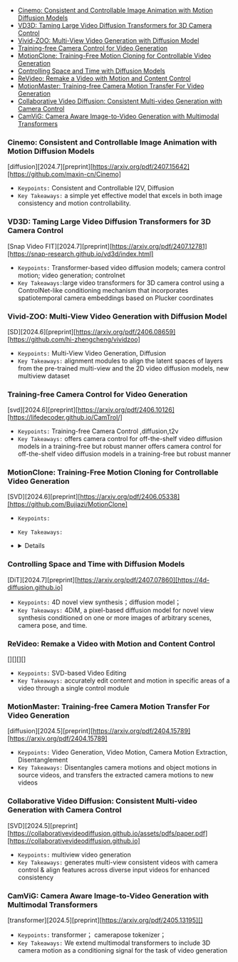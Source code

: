 - [Cinemo: Consistent and Controllable Image Animation with Motion Diffusion Models](#cinemo-consistent-and-controllable-image-animation-with-motion-diffusion-models)
- [VD3D: Taming Large Video Diffusion Transformers for 3D Camera Control](#vd3d-taming-large-video-diffusion-transformers-for-3d-camera-control)
- [Vivid-ZOO: Multi-View Video Generation with Diffusion Model](#vivid-zoo-multi-view-video-generation-with-diffusion-model)
- [Training-free Camera Control for Video Generation](#training-free-camera-control-for-video-generation)
- [MotionClone: Training-Free Motion Cloning for Controllable Video Generation](#motionclone-training-free-motion-cloning-for-controllable-video-generation)
- [Controlling Space and Time with Diffusion Models](#controlling-space-and-time-with-diffusion-models)
- [ReVideo: Remake a Video with Motion and Content Control](#revideo-remake-a-video-with-motion-and-content-control)
- [MotionMaster: Training-free Camera Motion Transfer For Video Generation](#motionmaster-training-free-camera-motion-transfer-for-video-generation)
- [Collaborative Video Diffusion: Consistent Multi-video Generation with Camera Control](#collaborative-video-diffusion-consistent-multi-video-generation-with-camera-control)
- [CamViG: Camera Aware Image-to-Video Generation with Multimodal Transformers](#camvig-camera-aware-image-to-video-generation-with-multimodal-transformers)

### Cinemo: Consistent and Controllable Image Animation with Motion Diffusion Models
[diffusion][2024.7][preprint][https://arxiv.org/pdf/2407.15642][https://github.com/maxin-cn/Cinemo]
- `Keypoints:` Consistent and Controllable I2V, Diffusion
- `Key Takeaways:` a simple yet effective model that excels in both image consistency and motion controllability.


### VD3D: Taming Large Video Diffusion Transformers for 3D Camera Control
[Snap Video FIT][2024.7][preprint][https://arxiv.org/pdf/2407.12781][https://snap-research.github.io/vd3d/index.html]
- `Keypoints:`  Transformer-based video diffusion models; camera control motion; video generation; controlnet
- `Key Takeaways:`large video transformers for 3D camera control using a ControlNet-like conditioning mechanism that incorporates spatiotemporal camera embeddings based on Plucker coordinates



### Vivid-ZOO: Multi-View Video Generation with Diffusion Model
[SD][2024.6][preprint][https://arxiv.org/pdf/2406.08659][https://github.com/hi-zhengcheng/vividzoo]
- `Keypoints:` Multi-View Video Generation, Diffusion
- `Key Takeaways:` alignment modules to align the latent spaces of layers from the pre-trained multi-view and the 2D video diffusion models, new multiview dataset



### Training-free Camera Control for Video Generation
[svd][2024.6][preprint][https://arxiv.org/pdf/2406.10126][https://lifedecoder.github.io/CamTrol/]
- `Keypoints:` Training-free Camera Control ,diffusion,t2v
- `Key Takeaways:` offers camera control for off-the-shelf video diffusion models in a training-free but robust manner offers camera control for off-the-shelf video diffusion models in a training-free but robust manner



### MotionClone: Training-Free Motion Cloning for Controllable Video Generation
[SVD][2024.6][preprint][https://arxiv.org/pdf/2406.05338][https://github.com/Bujiazi/MotionClone]
- `Keypoints:`
- `Key Takeaways:`
-   <details>
    <summary>Details</summary>

    - `Method:`
</details>


### Controlling Space and Time with Diffusion Models
[DiT][2024.7][preprint][https://arxiv.org/pdf/2407.07860][https://4d-diffusion.github.io]
- `Keypoints:` 4D novel view synthesis；diffusion model；
- `Key Takeaways:` 4DiM, a pixel-based diffusion model for novel view synthesis conditioned on one or more images of arbitrary scenes, camera pose, and time.


### ReVideo: Remake a Video with Motion and Content Control 
[][][][]
- `Keypoints:` SVD-based Video Editing
- `Key Takeaways:` accurately edit content and motion in specific areas of a video through a single control module


### MotionMaster: Training-free Camera Motion Transfer For Video Generation
[diffusion][2024.5][preprint][https://arxiv.org/pdf/2404.15789][https://arxiv.org/pdf/2404.15789]
- `Keypoints:` Video Generation, Video Motion, Camera Motion Extraction, Disentanglement
- `Key Takeaways:` Disentangles camera motions and object motions in source videos, and transfers the extracted camera motions to new videos


### Collaborative Video Diffusion: Consistent Multi-video Generation with Camera Control 
[SVD][2024.5][preprint][https://collaborativevideodiffusion.github.io/assets/pdfs/paper.pdf][https://collaborativevideodiffusion.github.io]
- `Keypoints:` multiview video generation
- `Key Takeaways:` generates multi-view consistent videos with camera control & align features across diverse input videos for enhanced consistency



### CamViG: Camera Aware Image-to-Video Generation with Multimodal Transformers
[transformer][2024.5][preprint][https://arxiv.org/pdf/2405.13195][]
- `Keypoints:` transformer； camerapose tokenizer；
- `Key Takeaways:` We extend multimodal transformers to include 3D camera motion as a conditioning signal for the task of video generation



